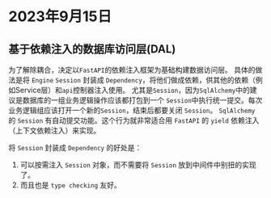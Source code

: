 # 2023年9月15日

## 基于依赖注入的数据库访问层(DAL)

为了解除耦合，决定以`FastAPI`的依赖注入框架为基础构建数据访问层。
具体的做法是将 `Engine` `Session` 封装成 `Dependency`，将他们做成依赖，供其他的依赖（例如Service层）和`api`控制器注入使用。
尤其是`Session`，因为`SqlAlchemy`中的建议是数据库的一组业务逻辑操作应该都打包到一个 `Session`中执行统一提交。每次业务逻辑组应该打开一个新的`Session`，结束后都要关闭 `Session`。 `SqlAlchemy` 的 `Session` 有自动提交功能。这个行为就非常适合用 `FastAPI` 的 `yield` 依赖注入（上下文依赖注入）来实现。

将 `Session` 封装成 `Dependency` 的好处是：
1. 可以按需注入 `Session` 对象，而不需要将 `Session` 放到中间件中别扭的实现了。
2. 而且也是 `type checking` 友好。